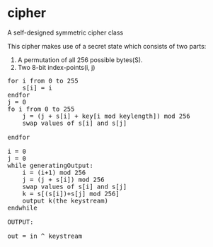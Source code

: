 # cipher
A self-designed symmetric cipher class

This cipher makes use of a secret state which consists of two parts:
1. A permutation of all 256 possible bytes(S).
2. Two 8-bit index-points(i, j)

<pre>
for i from 0 to 255
    s[i] = i
endfor
j = 0
fo i from 0 to 255
    j = (j + s[i] + key[i mod keylength]) mod 256
    swap values of s[i] and s[j]

endfor

i = 0
j = 0
while generatingOutput:
    i = (i+1) mod 256
    j = (j + s[i]) mod 256
    swap values of s[i] and s[j]
    k = s[(s[i])+s[j] mod 256]
    output k(the keystream)
endwhile

OUTPUT:

out = in ^ keystream

</pre>
